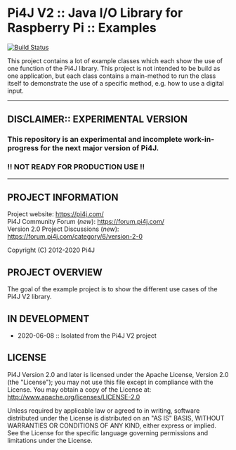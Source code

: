 
 Pi4J V2 :: Java I/O Library for Raspberry Pi :: Examples
==========================================================================

[![Build Status](https://travis-ci.org/Pi4J/pi4j-examples.svg?branch=master)](https://travis-ci.org/Pi4J/pi4j-v2-examples?branch=master) 

This project contains a lot of example classes which each show the use of one
function of the Pi4J library. This project is not intended to be build as one 
application, but each class contains a main-method to run the class itself to 
demonstrate the use of a specific method, e.g. how to use a digital input.

---

## DISCLAIMER:: EXPERIMENTAL VERSION

### This repository is an experimental and incomplete work-in-progress for the next major version of Pi4J.

### !! NOT READY FOR PRODUCTION USE !!

---

## PROJECT INFORMATION

Project website: https://pi4j.com/ <br />
Pi4J Community Forum (*new*): https://forum.pi4j.com/ <br />
Version 2.0 Project Discussions (*new*): https://forum.pi4j.com/category/6/version-2-0 <br />

Copyright (C) 2012-2020 Pi4J

## PROJECT OVERVIEW

The goal of the example project is to show the different use cases of the Pi4J V2 library.

## IN DEVELOPMENT

* 2020-06-08 :: Isolated from the Pi4J V2 project

## LICENSE

 Pi4J Version 2.0 and later is licensed under the Apache License,
 Version 2.0 (the "License"); you may not use this file except in
 compliance with the License.  You may obtain a copy of the License at:
      http://www.apache.org/licenses/LICENSE-2.0

 Unless required by applicable law or agreed to in writing, software
 distributed under the License is distributed on an "AS IS" BASIS,
 WITHOUT WARRANTIES OR CONDITIONS OF ANY KIND, either express or implied.
 See the License for the specific language governing permissions and
 limitations under the License.

